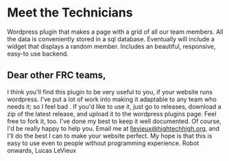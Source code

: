 # Meet the Technicians
Wordpress plugin that makes a page with a grid of all our team members.  All the data is conveniently stored in a sql database.  Eventually will include a widget that displays a random member.
Includes an beautiful, responsive, easy-to use backend.

## Dear other FRC teams,
I think you'll find this plugin to be very useful to you, if your website runs wordpress.  I've put a lot of work into making it adaptable to any team who needs it; so I feel bad .  If you'd like to use it, just go to releases, download a zip of the latest release, and upload it to the wordpress plugins page.  Feel free to fork it, too.  I've done my best to keep it well documented.
Of course, I'd be really happy to help you.  Email me at llevieux@hightechhigh.org, and I'll do the best I can to make your website perfect.  My hope is that this is easy to use even to people without programming experience.
Robot onwards,
Lucas LeVieux
